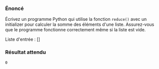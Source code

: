 ### Énoncé

Écrivez un programme Python qui utilise la fonction `reduce()` avec un initializer pour calculer la somme des éléments d'une liste. Assurez-vous que le programme fonctionne correctement même si la liste est vide.

Liste d'entrée : []

### Résultat attendu 

```0```
